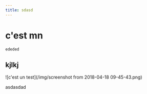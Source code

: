 ```yaml
---
title: sdasd
---
```

# c'est mn

```
ededed
```

## kjlkj

![c'est un test](/img/screenshot from 2018-04-18 09-45-43.png)

asdasdad

